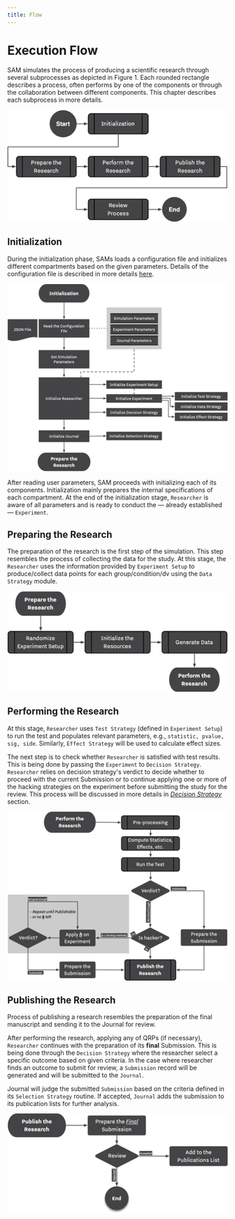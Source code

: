 ```yaml
---
title: Flow
---
```


# Execution Flow

SAM simulates the process of producing a scientific research through several subprocesses as depicted in Figure 1. Each rounded rectangle describes a process, often performs by one of the components or through the collaboration between different components. This chapter describes each subprocess in more details.

![<b>Figure 1.</b> Overall Execution Flow of SAM](/figures/main-routine.png)

## Initialization

During the initialization phase, SAMs loads a configuration file and initializes different compartments based on the given parameters. Details of the configuration file is described in more details [here](configuration-file.md). 

![<b>Figure 2.</b> Initialization Routine.](/figures/initialization.png)

After reading user parameters, SAM proceeds with initializing each of its components. Initialization mainly prepares the internal specifications of each compartment. At the end of the initialization stage, `Researcher` is aware of all parameters and is ready to conduct the — already established — `Experiment`.

## Preparing the Research

The preparation of the research is the first step of the simulation. This step resembles the process of collecting the data for the study. At this stage, the `Researcher` uses the information provided by `Experiment Setup` to produce/collect data points for each group/condition/dv using the `Data Strategy` module.

![<b>Figure 3.</b> Preparing the Research.](/figures/prepare-research.png)

## Performing the Research

At this stage, `Researcher` uses `Test Strategy` (defined in `Experiment Setup`) to run the test and populates relevant parameters, e.g., `statistic, pvalue, sig, side`. Similarly, `Effect Strategy` will be used to calculate effect sizes.

The next step is to check whether `Researcher` is satisfied with test results. This is being done by passing the `Experiment` to `Decision Strategy`. `Researcher` relies on decision strategy's verdict to decide whether to proceed with the current Submission or to continue applying one or more of the hacking strategies on the experiment before submitting the study for the review. This process will be discussed in more details in *[Decision Strategy](decision-strategy.md)* section.

![Figure 4. Steps involving performing the research](/figures/perform-research.png)

## Publishing the Research

Process of publishing a research resembles the preparation of the final manuscript and sending it to the Journal for review.

After performing the research, applying any of QRPs (if necessary), `Researcher` continues with the preparation of its **final** Submission. This is being done through the `Decision Strategy` where the researcher select a specific outcome based on given criteria. In the case where researcher finds an outcome to submit for review, a `Submission` record will be generated and will be submitted to the `Journal`. 

Journal will judge the submitted `Submission` based on the criteria defined in its `Selection Strategy` routine. If accepted, `Journal` adds the submission to its publication lists for further analysis.

![Figure 5. Steps involving publishing a research](/figures/publish-research.png)
